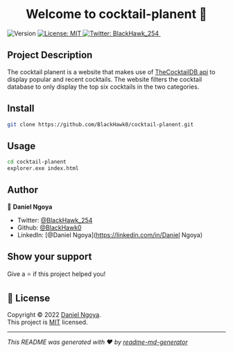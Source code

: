 <h1 align="center">Welcome to cocktail-planent 👋</h1>
<p>
  <img alt="Version" src="https://img.shields.io/badge/version-1.0-blue.svg?cacheSeconds=2592000" />
  <a href="https://opensource.org/osd" target="_blank">
    <img alt="License: MIT" src="https://img.shields.io/badge/License-MIT-yellow.svg" />
  </a>
  <a href="https://twitter.com/BlackHawk_254" target="_blank">
    <img alt="Twitter: BlackHawk_254" src="https://img.shields.io/twitter/follow/BlackHawk_254.svg?style=social" />
  </a>
  <a target="_blank" rel="noopener noreferrer nofollow" href="https://camo.githubusercontent.com/b6bb3f6f00fb8fc70a4d321d89fb2299f1ff533b2d0a6876a314b513d2626765/68747470733a2f2f696d672e736869656c64732e696f2f62616467652f4769746875622d626c61636b"><img src="https://camo.githubusercontent.com/b6bb3f6f00fb8fc70a4d321d89fb2299f1ff533b2d0a6876a314b513d2626765/68747470733a2f2f696d672e736869656c64732e696f2f62616467652f4769746875622d626c61636b" alt="" data-canonical-src="https://img.shields.io/badge/Github-black" style="max-width: 100%;"></a>&nbsp;&nbsp;&nbsp;
  <a target="_blank" rel="noopener noreferrer nofollow" href="https://camo.githubusercontent.com/15f187a66c79d6277d9e48d7f47b7463e6aea6e516190ba74ab4095d7e497aca/68747470733a2f2f696d672e736869656c64732e696f2f62616467652f4a6176615363726970742d677265656e"><img src="https://camo.githubusercontent.com/15f187a66c79d6277d9e48d7f47b7463e6aea6e516190ba74ab4095d7e497aca/68747470733a2f2f696d672e736869656c64732e696f2f62616467652f4a6176615363726970742d677265656e" alt="" data-canonical-src="https://img.shields.io/badge/JavaScript-green" style="max-width: 100%;"></a>&nbsp;&nbsp;&nbsp;
  <a target="_blank" rel="noopener noreferrer nofollow" href="https://camo.githubusercontent.com/4457d0014f7f01d512d83859f1208456bc724448563fbb588843f86c631fb061/68747470733a2f2f696d672e736869656c64732e696f2f62616467652f48544d4c2d6f72616e6765"><img src="https://camo.githubusercontent.com/4457d0014f7f01d512d83859f1208456bc724448563fbb588843f86c631fb061/68747470733a2f2f696d672e736869656c64732e696f2f62616467652f48544d4c2d6f72616e6765" alt="" data-canonical-src="https://img.shields.io/badge/HTML-orange" style="max-width: 100%;"></a>&nbsp;&nbsp;&nbsp;
  <a target="_blank" rel="noopener noreferrer nofollow" href="https://camo.githubusercontent.com/278a7779f93bb8a6460e3758afdedaa251f2014a74162f94f816392861ed1cd7/68747470733a2f2f696d672e736869656c64732e696f2f62616467652f4353532d59656c6c6f77"><img src="https://camo.githubusercontent.com/278a7779f93bb8a6460e3758afdedaa251f2014a74162f94f816392861ed1cd7/68747470733a2f2f696d672e736869656c64732e696f2f62616467652f4353532d59656c6c6f77" alt="" data-canonical-src="https://img.shields.io/badge/CSS-Yellow" style="max-width: 100%;"></a></p>
</p>

## Project Description
The cocktail planent is a website that makes use of [TheCocktailDB api](https://www.thecocktaildb.com/api.php) to display popular and recent cocktails. The website filters the cocktail database to only display the top six cocktails in the two categories.

## Install

```sh
git clone https://github.com/BlackHawk0/cocktail-planent.git
```

## Usage

```sh
cd cocktail-planent
explorer.exe index.html
```

## Author

👤 **Daniel Ngoya**

* Twitter: [@BlackHawk_254](https://twitter.com/BlackHawk_254)
* Github: [@BlackHawk0](https://github.com/BlackHawk0)
* LinkedIn: [@Daniel Ngoya](https://linkedin.com/in/Daniel Ngoya)

## Show your support

Give a ⭐️ if this project helped you!

## 📝 License

Copyright © 2022 [Daniel Ngoya](https://github.com/BlackHawk0).<br />
This project is [MIT](https://opensource.org/osd) licensed.

***
_This README was generated with ❤️ by [readme-md-generator](https://github.com/kefranabg/readme-md-generator)_
